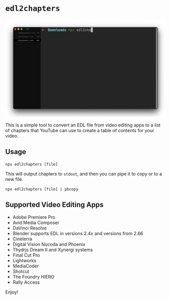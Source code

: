 # `edl2chapters`

![Demo](demo.gif)

This is a simple tool to convert an EDL file from video editing apps to a list of chapters that YouTube can use to create a table of contents for your video.

## Usage

```
npx edl2chapters [file]
```

This will output chapters to `stdout`, and then you can pipe it to copy or to a new file.

```
npx edl2chapters [file] | pbcopy
```

## Supported Video Editing Apps

- Adobe Premiere Pro
- Avid Media Composer
- DaVinci Resolve
- Blender supports EDL in versions 2.4x and versions from 2.66
- Cinelerra
- Digital Vision Nucoda and Phoenix
- Thydrjs Dream II and Xynergi systems
- Final Cut Pro
- Lightworks
- MediaCoder
- Shotcut
- The Foundry HIERO
- Rally Access

Enjoy!

